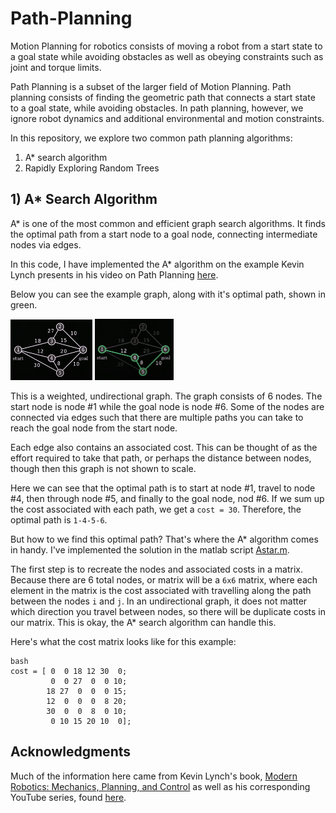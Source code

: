# Path-Planning

Motion Planning for robotics consists of moving a robot from a start state to a goal state while avoiding obstacles as well as obeying constraints such as joint and torque limits.

Path Planning is a subset of the larger field of Motion Planning. Path planning consists of finding the geometric path that connects a start state to a goal state, while avoiding obstacles. In path planning, however, we ignore robot dynamics and additional environmental and motion constraints.

In this repository, we explore two common path planning algorithms:
1. A* search algorithm
2. Rapidly Exploring Random Trees

## 1) A* Search Algorithm

A* is one of the most common and efficient graph search algorithms. It finds the optimal path from a start node to a goal node, connecting intermediate nodes via edges.

In this code, I have implemented the A* algorithm on the example Kevin Lynch presents in his video on Path Planning [here](https://youtu.be/ZI800-2jv38).

Below you can see the example graph, along with it's optimal path, shown in green.

<img src="https://github.com/jschultz299/Path-Planning/blob/main/A-Star/img/graph.png" width=26%> <img src="https://github.com/jschultz299/Path-Planning/blob/main/A-Star/img/solution.png" width=25%>

This is a weighted, undirectional graph. The graph consists of 6 nodes. The start node is node #1 while the goal node is node #6. Some of the nodes are connected via edges such that there are multiple paths you can take to reach the goal node from the start node.

Each edge also contains an associated cost. This can be thought of as the effort required to take that path, or perhaps the distance between nodes, though then this graph is not shown to scale.

Here we can see that the optimal path is to start at node #1, travel to node #4, then through node #5, and finally to the goal node, nod #6. If we sum up the cost associated with each path, we get a ```cost = 30```. Therefore, the optimal path is ```1-4-5-6```.

But how to we find this optimal path? That's where the A* algorithm comes in handy. I've implemented the solution in the matlab script [Astar.m](https://github.com/jschultz299/Path-Planning/blob/main/A-Star/aStar.m).

The first step is to recreate the nodes and associated costs in a matrix. Because there are 6 total nodes, or matrix will be a ```6x6``` matrix, where each element in the matrix is the cost associated with travelling along the path between the nodes ```i``` and ```j```. In an undirectional graph, it does not matter which direction you travel between nodes, so there will be duplicate costs in our matrix. This is okay, the A* search algorithm can handle this.

Here's what the cost matrix looks like for this example:

```
bash
cost = [ 0  0 18 12 30  0;
         0  0 27  0  0 10;
        18 27  0  0  0 15;
        12  0  0  0  8 20;
        30  0  0  8  0 10;
         0 10 15 20 10  0];
```


## Acknowledgments
Much of the information here came from Kevin Lynch's book, [Modern Robotics: Mechanics, Planning, and Control](http://hades.mech.northwestern.edu/images/7/7f/MR.pdf) as well as his corresponding YouTube series, found [here](https://www.youtube.com/playlist?list=PLggLP4f-rq02vX0OQQ5vrCxbJrzamYDfx).



